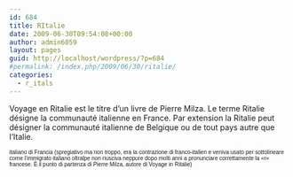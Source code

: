 ```yaml
---
id: 684
title: RItalie
date: 2009-06-30T09:54:08+00:00
author: admin6059
layout: pages
guid: http://localhost/wordpress/?p=684
#permalink: /index.php/2009/06/30/ritalie/
categories:
  - r_itals
---
```

Voyage en Ritalie est le titre d&#8217;un livre de Pierre Milza. Le terme Ritalie désigne la communauté italienne en France. Par extension la Ritalie peut désigner la communauté italienne de Belgique ou de tout pays autre que l&#8217;Italie.

 <span style="font-family: Verdana,Arial,Helvetica,sans-serif; font-size: x-small;">italiano di Francia (spregiativo ma non troppo, era la contrazione di franco-italien e veniva usato per sottolineare come l’immigrato italiano oltralpe non riusciva neppure dopo molti anni a pronunciare correttamente la «r» francese. È il punto di partenza di Pierre Milza, autore di Voyage in Ritalie) </span>